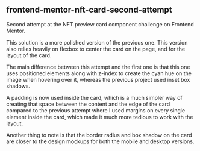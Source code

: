 ## frontend-mentor-nft-card-second-attempt

Second attempt at the NFT preview card component challenge on Frontend Mentor.

This solution is a more polished version of the previous one. This version also relies heavily on flexbox to center the card on the page, and for the layout of the card.

The main difference between this attempt and the first one is that this one uses positioned elements along with z-index to create the cyan hue on the image when hovering over it, whereas the previous project used inset box shadows.

A padding is now used inside the card, which is a much simpler way of creating that space between the content and the edge of the card compared to the previous attempt where I used margins on every single element inside the card, which made it much more tedious to work with the layout.

Another thing to note is that the border radius and box shadow on the card are closer to the design mockups for both the mobile and desktop versions.
